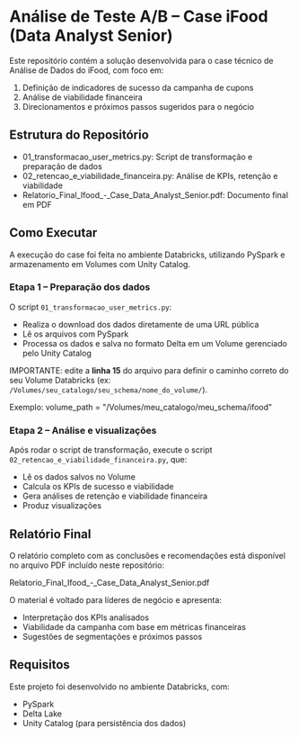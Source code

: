 # Análise de Teste A/B – Case iFood (Data Analyst Senior)

Este repositório contém a solução desenvolvida para o case técnico de Análise de Dados do iFood, com foco em:

1. Definição de indicadores de sucesso da campanha de cupons
2. Análise de viabilidade financeira
4. Direcionamentos e próximos passos sugeridos para o negócio

## Estrutura do Repositório

- 01_transformacao_user_metrics.py: Script de transformação e preparação de dados
- 02_retencao_e_viabilidade_financeira.py: Análise de KPIs, retenção e viabilidade
- Relatorio_Final_Ifood_-_Case_Data_Analyst_Senior.pdf: Documento final em PDF

## Como Executar

A execução do case foi feita no ambiente Databricks, utilizando PySpark e armazenamento em Volumes com Unity Catalog.

### Etapa 1 – Preparação dos dados

O script `01_transformacao_user_metrics.py`:
- Realiza o download dos dados diretamente de uma URL pública
- Lê os arquivos com PySpark
- Processa os dados e salva no formato Delta em um Volume gerenciado pelo Unity Catalog

IMPORTANTE: edite a **linha 15** do arquivo para definir o caminho correto do seu Volume Databricks (ex: `/Volumes/seu_catalogo/seu_schema/nome_do_volume/`).

Exemplo:
volume_path = "/Volumes/meu_catalogo/meu_schema/ifood"

### Etapa 2 – Análise e visualizações

Após rodar o script de transformação, execute o script `02_retencao_e_viabilidade_financeira.py`, que:
- Lê os dados salvos no Volume
- Calcula os KPIs de sucesso e viabilidade
- Gera análises de retenção e viabilidade financeira
- Produz visualizações

## Relatório Final

O relatório completo com as conclusões e recomendações está disponível no arquivo PDF incluído neste repositório:

Relatorio_Final_Ifood_-_Case_Data_Analyst_Senior.pdf

O material é voltado para líderes de negócio e apresenta:
- Interpretação dos KPIs analisados
- Viabilidade da campanha com base em métricas financeiras
- Sugestões de segmentações e próximos passos

## Requisitos

Este projeto foi desenvolvido no ambiente Databricks, com:
- PySpark
- Delta Lake
- Unity Catalog (para persistência dos dados)
